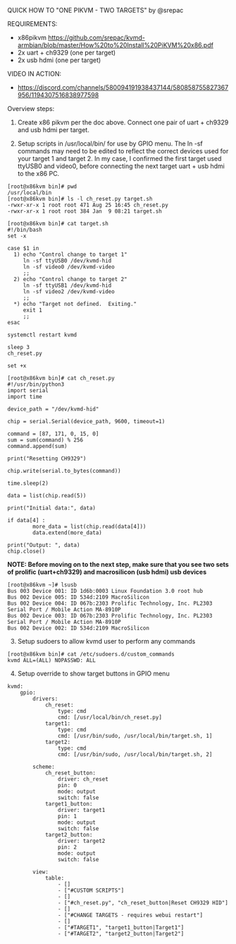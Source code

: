 QUICK HOW TO "ONE PIKVM - TWO TARGETS" by @srepac

REQUIREMENTS:
- x86pikvm  https://github.com/srepac/kvmd-armbian/blob/master/How%20to%20Install%20PiKVM%20x86.pdf 
- 2x uart + ch9329 (one per target)
- 2x usb hdmi (one per target)


VIDEO IN ACTION:
- https://discord.com/channels/580094191938437144/580858755827367956/1194307516838977598


Overview steps:

1.  Create x86 pikvm per the doc above.  Connect one pair of uart + ch9329 and usb hdmi per target.

2.  Setup scripts in /usr/local/bin/ for use by GPIO menu.  The ln -sf commands may need to be edited to reflect the correct devices used for your target 1 and target 2.  In my case, I confirmed the first target used ttyUSB0 and video0, before connecting the next target uart + usb hdmi to the x86 PC.
```
[root@x86kvm bin]# pwd
/usr/local/bin
[root@x86kvm bin]# ls -l ch_reset.py target.sh
-rwxr-xr-x 1 root root 471 Aug 25 16:45 ch_reset.py
-rwxr-xr-x 1 root root 384 Jan  9 08:21 target.sh

[root@x86kvm bin]# cat target.sh
#!/bin/bash
set -x

case $1 in
  1) echo "Control change to target 1"
     ln -sf ttyUSB0 /dev/kvmd-hid
     ln -sf video0 /dev/kvmd-video
     ;;
  2) echo "Control change to target 2"
     ln -sf ttyUSB1 /dev/kvmd-hid
     ln -sf video2 /dev/kvmd-video
     ;;
  *) echo "Target not defined.  Exiting."
     exit 1
     ;;
esac

systemctl restart kvmd

sleep 3
ch_reset.py

set +x

[root@x86kvm bin]# cat ch_reset.py
#!/usr/bin/python3
import serial
import time

device_path = "/dev/kvmd-hid"

chip = serial.Serial(device_path, 9600, timeout=1)

command = [87, 171, 0, 15, 0]
sum = sum(command) % 256
command.append(sum)

print("Resetting CH9329")

chip.write(serial.to_bytes(command))

time.sleep(2)

data = list(chip.read(5))

print("Initial data:", data)

if data[4] :
        more_data = list(chip.read(data[4]))
        data.extend(more_data)

print("Output: ", data)
chip.close()
```

**NOTE:  Before moving on to the next step, make sure that you see two sets of prolific (uart+ch9329) and macrosilicon (usb hdmi) usb devices**
```
[root@x86kvm ~]# lsusb
Bus 003 Device 001: ID 1d6b:0003 Linux Foundation 3.0 root hub
Bus 002 Device 005: ID 534d:2109 MacroSilicon
Bus 002 Device 004: ID 067b:2303 Prolific Technology, Inc. PL2303 Serial Port / Mobile Action MA-8910P
Bus 002 Device 003: ID 067b:2303 Prolific Technology, Inc. PL2303 Serial Port / Mobile Action MA-8910P
Bus 002 Device 002: ID 534d:2109 MacroSilicon
```

3.  Setup sudoers to allow kvmd user to perform any commands
```
[root@x86kvm bin]# cat /etc/sudoers.d/custom_commands
kvmd ALL=(ALL) NOPASSWD: ALL
```

4.  Setup override to show target buttons in GPIO menu 
```[root@x86kvm bin]# cat /etc/kvmd/override.d/ch9329.yaml
kvmd:
    gpio:
        drivers:
            ch_reset:
                type: cmd
                cmd: [/usr/local/bin/ch_reset.py]
            target1:
                type: cmd
                cmd: [/usr/bin/sudo, /usr/local/bin/target.sh, 1]
            target2:
                type: cmd
                cmd: [/usr/bin/sudo, /usr/local/bin/target.sh, 2]

        scheme:
            ch_reset_button:
                driver: ch_reset
                pin: 0
                mode: output
                switch: false
            target1_button:
                driver: target1
                pin: 1
                mode: output
                switch: false
            target2_button:
                driver: target2
                pin: 2
                mode: output
                switch: false

        view:
            table:
                - []
                - ["#CUSTOM SCRIPTS"]
                - []
                - ["#ch_reset.py", "ch_reset_button|Reset CH9329 HID"]
                - []
                - ["#CHANGE TARGETS - requires webui restart"]
                - []
                - ["#TARGET1", "target1_button|Target1"]
                - ["#TARGET2", "target2_button|Target2"]
```
